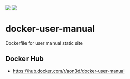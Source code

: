 [![](https://images.microbadger.com/badges/version/aon3d/docker-user-manual.svg)](https://microbadger.com/images/aon3d/docker-user-manual "Get your own version badge on microbadger.com")
[![](https://images.microbadger.com/badges/image/aon3d/docker-user-manual.svg)](https://microbadger.com/images/aon3d/docker-user-manual "Get your own image badge on microbadger.com")

# docker-user-manual
Dockerfile for user manual static site

## Docker Hub

- https://hub.docker.com/r/aon3d/docker-user-manual
